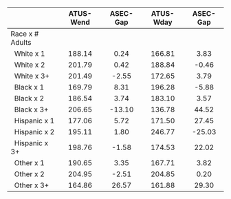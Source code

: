 
|                      |    ATUS-Wend |     ASEC-Gap |    ATUS-Wday |     ASEC-Gap |
| -------------------- | :----------: | :----------: | :----------: | :----------: |
| Race x # Adults      |              |              |              |              |
| &nbsp;&nbsp;White x 1 |       188.14 |         0.24 |       166.81 |         3.83 |
| &nbsp;&nbsp;White x 2 |       201.79 |         0.42 |       188.84 |        -0.46 |
| &nbsp;&nbsp;White x 3+ |       201.49 |        -2.55 |       172.65 |         3.79 |
| &nbsp;&nbsp;Black x 1 |       169.79 |         8.31 |       196.28 |        -5.88 |
| &nbsp;&nbsp;Black x 2 |       186.54 |         3.74 |       183.10 |         3.57 |
| &nbsp;&nbsp;Black x 3+ |       206.65 |       -13.10 |       136.78 |        44.52 |
| &nbsp;&nbsp;Hispanic x 1 |       177.06 |         5.72 |       171.50 |        27.45 |
| &nbsp;&nbsp;Hispanic x 2 |       195.11 |         1.80 |       246.77 |       -25.03 |
| &nbsp;&nbsp;Hispanic x 3+ |       198.76 |        -1.58 |       174.53 |        22.02 |
| &nbsp;&nbsp;Other x 1 |       190.65 |         3.35 |       167.71 |         3.82 |
| &nbsp;&nbsp;Other x 2 |       204.95 |        -2.51 |       204.85 |         0.20 |
| &nbsp;&nbsp;Other x 3+ |       164.86 |        26.57 |       161.88 |        29.30 |

